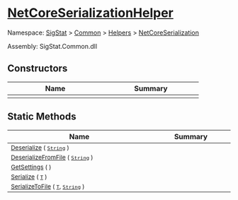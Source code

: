 # [NetCoreSerializationHelper](./NetCoreSerializationHelper.md)

Namespace: [SigStat]() > [Common](./../../README.md) > [Helpers](./../README.md) > [NetCoreSerialization](./README.md)

Assembly: SigStat.Common.dll


## Constructors

| Name | Summary | 
| --- | --- | 
| <sub></sub><img width=200/>  | <sub></sub><img width=200/>  | <br>


## Static Methods

| Name | Summary | 
| --- | --- | 
| <sub>[Deserialize](./Methods/NetCoreSerializationHelper-100664081.md) ( [`String`](https://docs.microsoft.com/en-us/dotnet/api/System.String) )</sub><img width=200/>  | <sub></sub><img width=200/>  | <br>
| <sub>[DeserializeFromFile](./Methods/NetCoreSerializationHelper-100664084.md) ( [`String`](https://docs.microsoft.com/en-us/dotnet/api/System.String) )</sub><img width=200/>  | <sub></sub><img width=200/>  | <br>
| <sub>[GetSettings](./Methods/NetCoreSerializationHelper-100664080.md) (  )</sub><img width=200/>  | <sub></sub><img width=200/>  | <br>
| <sub>[Serialize](./Methods/NetCoreSerializationHelper-100664082.md) ( [`T`](./NetCoreSerializationHelper.md) )</sub><img width=200/>  | <sub></sub><img width=200/>  | <br>
| <sub>[SerializeToFile](./Methods/NetCoreSerializationHelper-100664083.md) ( [`T`](./NetCoreSerializationHelper.md), [`String`](https://docs.microsoft.com/en-us/dotnet/api/System.String) )</sub><img width=200/>  | <sub></sub><img width=200/>  | <br>


